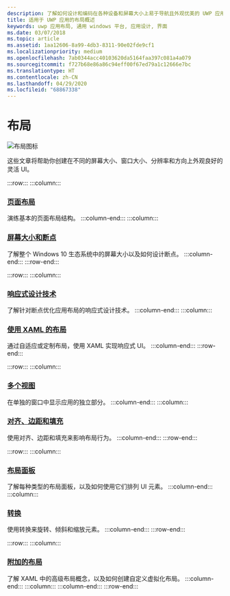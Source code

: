 ```yaml
---
description: 了解如何设计和编码在各种设备和屏幕大小上易于导航且外观优美的 UWP 应用。
title: 适用于 UWP 应用的布局概述
keywords: uwp 应用布局, 通用 windows 平台, 应用设计, 界面
ms.date: 03/07/2018
ms.topic: article
ms.assetid: 1aa12606-8a99-4db3-8311-90e02fde9cf1
ms.localizationpriority: medium
ms.openlocfilehash: 7ab0344acc40103620da5164faa397c081a4a079
ms.sourcegitcommit: f727b68e86a86c94eff00f67ed79a1c12666e7bc
ms.translationtype: HT
ms.contentlocale: zh-CN
ms.lasthandoff: 04/29/2020
ms.locfileid: "68867338"
---
```

# <a name="layout"></a>布局

![布局图标](../images/layout-2x.png)

这些文章将帮助你创建在不同的屏幕大小、窗口大小、分辨率和方向上外观良好的灵活 UI。

:::row:::
    :::column:::
### <a name="page-layout"></a>[页面布局](page-layout.md)
演练基本的页面布局结构。
    :::column-end:::
    :::column:::
### <a name="screen-sizes-and-breakpoints"></a>[屏幕大小和断点](screen-sizes-and-breakpoints-for-responsive-design.md)
了解整个 Windows 10 生态系统中的屏幕大小以及如何设计断点。
    :::column-end:::
:::row-end:::

:::row:::
    :::column:::
### <a name="responsive-design-techniques"></a>[响应式设计技术](responsive-design.md)
了解针对断点优化应用布局的响应式设计技术。
    :::column-end:::
    :::column:::
### <a name="layouts-with-xaml"></a>[使用 XAML 的布局](layouts-with-xaml.md)
通过自适应或定制布局，使用 XAML 实现响应式 UI。
    :::column-end:::
:::row-end:::

:::row:::
    :::column:::
### <a name="multiple-views"></a>[多个视图](show-multiple-views.md)
在单独的窗口中显示应用的独立部分。
    :::column-end:::
    :::column:::
### <a name="alignment-margin-padding"></a>[对齐、边距和填充](alignment-margin-padding.md)
使用对齐、边距和填充来影响布局行为。
    :::column-end:::
:::row-end:::

:::row:::
    :::column:::
### <a name="layout-panels"></a>[布局面板](layout-panels.md)
了解每种类型的布局面板，以及如何使用它们排列 UI 元素。
    :::column-end:::
    :::column:::
### <a name="transforms"></a>[转换](transforms.md)
使用转换来旋转、倾斜和缩放元素。
    :::column-end:::
:::row-end:::

:::row:::
    :::column:::
### <a name="attached-layouts"></a>[附加的布局](attached-layouts.md)
了解 XAML 中的高级布局概念，以及如何创建自定义虚拟化布局。
    :::column-end:::
    :::column:::
    :::column-end:::
:::row-end:::

